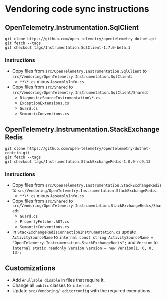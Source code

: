 # Vendoring code sync instructions

## OpenTelemetry.Instrumentation.SqlClient

```console
git clone https://github.com/open-telemetry/opentelemetry-dotnet.git
git fetch --tags
git checkout tags/Instrumentation.SqlClient-1.7.0-beta.1
```

### Instructions

- Copy files from `src/OpenTelemetry.Instrumentation.SqlClient` to `src/Vendoring/OpenTelemetry.Instrumentation.SqlClient`:
    - `**\*.cs` minus `AssemblyInfo.cs`
- Copy files from `src/Shared` to `src/Vendoring/OpenTelemetry.Instrumentation.SqlClient/Shared`:
    - `DiagnosticSourceInstrumentation\*.cs`
    - `ExceptionExtensions.cs`
    - `Guard.cs`
    - `SemanticConventions.cs`

## OpenTelemetry.Instrumentation.StackExchangeRedis

```console
git clone https://github.com/open-telemetry/opentelemetry-dotnet-contrib.git
git fetch --tags
git checkout tags/Instrumentation.StackExchangeRedis-1.0.0-rc9.13
```

### Instructions

- Copy files from `src/OpenTelemetry.Instrumentation.StackExchangeRedis` to `src/Vendoring/OpenTelemetry.Instrumentation.StackExchangeRedis`:
    - `**\*.cs` minus `AssemblyInfo.cs`
- Copy files from `src/Shared` to `src/Vendoring/OpenTelemetry.Instrumentation.StackExchangeRedis/Shared`::
    - `Guard.cs`
    - `PropertyFetcher.AOT.cs`
    - `SemanticConventions.cs`
- In `StackExchangeRedisConnectionInstrumentation.cs` update `ActivitySourceName` to `internal const string ActivitySourceName = "OpenTelemetry.Instrumentation.StackExchangeRedis";` and `Version` to `internal static readonly Version Version = new Version(1, 0, 0, 13);`

## Customizations

- Add `#nullable disable` in files that require it.
- Change all `public` classes to `internal`.
- Update `src/Vendoring/.editorconfig` with the required exemptions.
